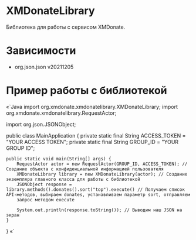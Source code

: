 # XMDonateLibrary
Библиотека для работы с сервисом XMDonate.

# Зависимости
- org.json.json v20211205

# Пример работы с библиотекой

«`Java 
import org.xmdonate.xmdonatelibrary.XMDonateLibrary;
import org.xmdonate.xmdonatelibrary.RequestActor;

import org.json.JSONObject;

public class MainApplication {
	private static final String ACCESS_TOKEN = "YOUR ACCESS TOKEN";
	private static final String GROUP_ID = "YOUR GROUP ID";

    public static void main(String[] args) {
        RequestActor actor = new RequestActor(GROUP_ID, ACCESS_TOKEN); // Создание объекта с конфиденциальной информацией пользователя
		XMDonateLibrary library = new XMDonateLibrary(actor); // Создание экземпляра главного класса для работы с библиотекой
		JSONObject response = library.methods().donates().sort("top").execute() // Получаем список API-методов, выбираем donates, устанавливаем параметр sort, отправляем
		запрос методом execute
		
		System.out.println(response.toString()); // Выводим наш JSON на экран
    }
}
«`
